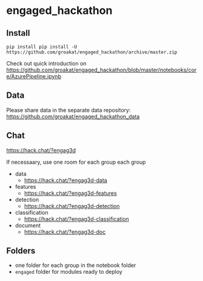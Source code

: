 # engaged_hackathon

## Install

`pip install pip install -U https://github.com/groakat/engaged_hackathon/archive/master.zip`

Check out quick introduction on https://github.com/groakat/engaged_hackathon/blob/master/notebooks/core/AzurePipeline.ipynb

## Data

Please share data in the separate data repository: https://github.com/groakat/engaged_hackathon_data

## Chat
https://hack.chat/?engag3d

If necessaary, use one room for each group each group

- data
    - https://hack.chat/?engag3d-data
- features
    - https://hack.chat/?engag3d-features
- detection
    - https://hack.chat/?engag3d-detection
- classification
    - https://hack.chat/?engag3d-classification
- document
    - https://hack.chat/?engag3d-doc


 ## Folders

 - one folder for each group in the notebook folder
 - `engaged` folder for modules ready to deploy 



